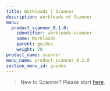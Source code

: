 ```yaml
---
title: Workloads | Scanner
description: workloads of Scanner
menu:
  product_scanner_0.1.0:
    identifier: workloads-scanner
    name: Workloads
    parent: guides
    weight: 20
product_name: scanner
menu_name: product_scanner_0.1.0
section_menu_id: guides
---
```


> New to Scanner? Please start [here](/docs/concepts/README.md).
